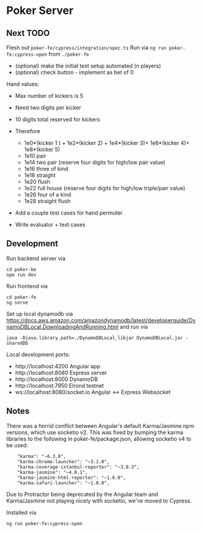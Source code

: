 # Poker Server

## Next TODO
Flesh out `poker-fe/cypress/integration/spec.ts`
Run via `ng run poker-fe:cypress-open` from `./poker-fe`

- (optional) make the initial test setup automated (n players)
- (optional) check button - implement as bet of 0

Hand values:
- Max number of kickers is 5
- Need two digits per kicker
- 10 digits total reserved for kickers
- Therefore
    - 1e0*(kicker 1 ) + 1e2*(kicker 2) + 1e4*(kicker 3)+ 1e6*(kicker 4)+ 1e8*(kicker 5)
    - 1e10 pair
    - 1e14 two pair (reserve four digits for high/low pair value)
    - 1e16 three of kind
    - 1e18 straight
    - 1e20 flush
    - 1e22 full house (reserve four digits for high/low triple/pair value)
    - 1e26 four of a kind
    - 1e28 straight flush



- Add a couple test cases for hand permuter 
- Write evaluator + test cases

## Development
Run backend server via 
```
cd poker-be
npm run dev
```
Run frontend via 
```
cd poker-fe
ng serve
```
Set up local dynamodb via 
https://docs.aws.amazon.com/amazondynamodb/latest/developerguide/DynamoDBLocal.DownloadingAndRunning.html
and run via
```
java -Djava.library.path=./DynamoDBLocal_libjar DynamoDBLocal.jar -sharedDb
```



Local development ports:
- http://localhost:4200 Angular app
- http://localhost:8080 Express server
- http://localhost:8000 DynamoDB
- http://localhost:7950 Elrond testnet
- ws://localhost:8080/socket.io Angular <-> Express Websocket


## Notes
There was a horrid conflict between Angular's default Karma/Jasmine npm versions, which use socketio v2. This was fixed by bumping the karma libraries to the following in poker-fe/package.json, allowing socketio v4 to be used:
```    
    "karma": "~6.3.0",
    "karma-chrome-launcher": "~3.1.0",
    "karma-coverage-istanbul-reporter": "~3.0.3",
    "karma-jasmine": "~4.0.1",
    "karma-jasmine-html-reporter": "~1.6.0",
    "karma-safari-launcher": "~1.0.0",
```

Due to Protractor being deprecated by the Angular team and Karma/Jasmine not playing nicely with socketio, we've moved to Cypress.

Installed via 

```
ng run poker-fe:cypress-open
```
